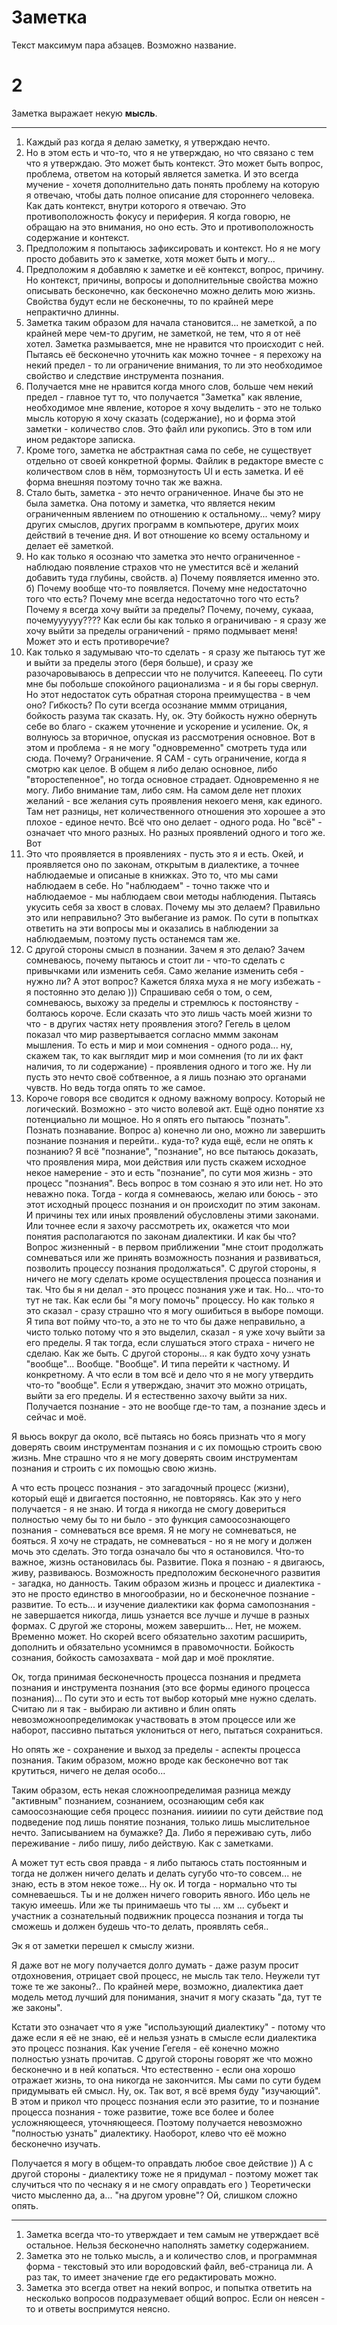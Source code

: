 # Заметка

Текст максимум пара абзацев. Возможно название.

# 2 

Заметка выражает некую **мысль**.

<!-- {"date":"2016-12-27T15:22:18.177Z","id":"5dcc6410-2deb-11e7-a02f-b3275fd3a74c","excerpt":"Текст максимум пара абзацев. Возможно название. # 2..."} -->

* * *

1. Каждый раз когда я делаю заметку, я утверждаю нечто. 
2. Но в этом есть и что-то, что я не утверждаю, но что связано с тем что я утверждаю. Это может быть контекст. Это может быть вопрос, проблема, ответом на который является заметка. И это всегда мучение - хочетя дополнительно дать понять проблему на которую я отвечаю, чтобы дать полное описание для стороннего человека. Как дать контекст, внутри которого я отвечаю. Это противоположность фокусу и периферия. Я когда говорю, не обращаю на это внимания, но оно есть. Это и противоположность содержание и контекст.
3. Предположим я попытаюсь зафиксировать и контекст. Но я не могу просто добавить это к заметке, хотя может быть и могу...
4. Предположим я добавляю к заметке и её контекст, вопрос, причину. Но контекст, причины, вопросы и дополнительные свойства можно описывать бесконечно, как бесконечно можно делить мою жизнь. Свойства будут если не бесконечны, то по крайней мере непрактично длинны. 
5. Заметка таким образом для начала становится... не заметкой, а по крайней мере чем-то другим, не заметкой, не тем, что я от неё хотел. Заметка размывается, мне не нравится что происходит с ней. Пытаясь её бесконечно уточнить как можно точнее - я перехожу на некий предел - то ли ограничение внимания, то ли это необходимое свойство и следствие инструмента познания. 
6. Получается мне не нравится когда много слов, больше чем некий предел - главное тут то, что получается "Заметка" как явление, необходимое мне явление, которое я хочу выделить - это не только мысль которую я хочу сказать (содержание), но и форма этой заметки - количество слов. Это файл или рукопись. Это в том или ином редакторе записка. 
7. Кроме того, заметка не абстрактная сама по себе, не существует отдельно от своей конкретной формы. Файлик в редакторе вместе с количеством слов в нём, тормознутость UI и есть заметка. И её форма внешняя поэтому точно так же важна.
8. Стало быть, заметка - это нечто ограниченное. Иначе бы это не была заметка. Она потому и заметка, что является неким ограниченным явлением по отношению к остальному... чему? миру других смыслов, других программ в компьютере, других моих действий в течение дня. И вот отношение ко всему остальному и делает её заметкой. 
9. Но как только я осознаю что заметка это нечто ограниченное - наблюдаю появление страхов что не уместится всё и желаний добавить туда глубины, свойств. а) Почему появляется именно это. б) Почему вообще что-то появляется. Почему мне недостаточно того что есть? Почему мне всегда недостаточно того что есть? Почему я всегда хочу выйти за пределы? Почему, почему, сукааа, почемуууууу???? Как если бы как только я ограничиваю - я сразу же хочу выйти за пределы ограничений - прямо подмывает меня! Может это и есть противоречие?
10. Как только я задумываю что-то сделать - я сразу же пытаюсь тут же и выйти за пределы этого (беря больше), и сразу же разочаровываюсь в депрессии что не получится. Капеееец. По сути мне бы побольше спокойного рационализма - и я бы горы свернул. Но этот недостаток суть обратная сторона преимущества - в чем оно? Гибкость? По сути всегда осознание мммм отрицания, бойкость разума так сказать. Ну, ок. Эту бойкость нужно обернуть себе во благо - скажем уточнение и ускорение и усиление. Ок, я волнуюсь за вторичное, опуская из рассмотрения основное. Вот в этом и проблема - я не могу "одновременно" смотреть туда или сюда. Почему? Ограничение. Я САМ - суть ограничение, когда я смотрю как целое. В общем я либо делаю основное, либо "второстепенное", но тогда основное страдает. Одновременно я не могу. Либо внимание там, либо сям. На самом деле нет плохих желаний - все желания суть проявления некоего меня, как единого. Там нет разницы, нет количественного отношения это хорошее а это плохое - единое нечто. Всё что оно делает - одного рода. Но "всё" - означает что много разных. Но разных проявлений одного и того же. Вот 
11. Это что проявляется в проявлениях - пусть это я и есть. Окей, и проявляется оно по законам, открытым в диалектике, а точнее наблюдаемые и описаные в книжках. Это то, что мы сами наблюдаем в себе. Но "наблюдаем" - точно также что и наблюдаемое - мы наблюдаем свои методы наблюдения. Пытаясь укусить себя за хвост в словах. Почему мы это делаем? Правильно это или неправильно? Это выбегание из рамок. По сути в попытках ответить на эти вопросы мы и оказались в наблюдении за наблюдаемым, поэтому пусть останемся там же.
12. С другой стороны смысл в познании. Зачем я это делаю? Зачем сомневаюсь, почему пытаюсь и стоит ли - что-то сделать с привычками или изменить себя. Само желание изменить себя - нужно ли? А этот вопрос? Кажется бляха муха я не могу избежать - я постоянно это делаю ))) Спрашиваю себя о том, о сем, сомневаюсь, выхожу за пределы и стремлюсь к постоянству - болтаюсь короче. Если сказать что это лишь часть моей жизни то что - в других частях нету проявления этого? Гегель в целом показал что мир развертывается согласно мммм законам мышления. То есть и мир и мои сомнения - одного рода... ну, скажем так, то как выглядит мир и мои сомнения (то ли их факт наличия, то ли содержание) - проявления одного и того же. Ну ли пусть это нечто своё собтвенное, а я лишь познаю это органами чувств. Но ведь тогда опять то же самое.
13. Короче говоря все сводится к одному важному вопросу. Который не логический. Возможно - это чисто волевой акт. Ещё одно понятие хз потенциально ли мощное. Но я опять его пытаюсь "познать". Познать познавание. Вопрос а) конечно ли оно, можно ли завершить познание познания и перейти.. куда-то? куда ещё, если не опять к познанию? Я всё "познание", "познание", но все пытаюсь доказать, что проявления мира, мои действия или пусть скажем исходное некое намерение - это и есть "познание", по сути моя жизнь - это процесс "познания". Весь вопрос в том сознаю я это или нет. Но это неважно пока. Тогда - когда я сомневаюсь, желаю или боюсь - это этот исходный процесс познания и он происходит по этим законам. И причины тех или иных проявлений обусловлены этими законами. Или точнее если я захочу рассмотреть их, окажется что мои понятия располагаются по законам диалектики. И как бы что? Вопрос жизненный - в первом приближении "мне стоит продолжать сомневаться или же принять возможность познания и развиваться, позволить процессу познания продолжаться". С другой стороны, я ничего не могу сделать кроме осуществления процесса познания и так. Что бы я ни делал - это процесс познания уже и так. Но... что-то тут не так. Как если бы "я могу помочь" процессу. Но как только я это сказал - сразу страшно что я могу ошибиться в выборе помощи. Я типа вот пойму что-то, а это не то что бы даже неправильно, а чисто только потому что я это выделил, сказал - я уже хочу выйти за его пределы. Я так тогда, если слушаться этого страха - ничего не сделаю. Как же быть. С другой стороны... я как будто хочу узнать "вообще"... Вообще. "Вообще". И типа перейти к частному. И конкретному. А что если в том всё и дело что я не могу утвердить что-то "вообще". Если я утверждаю, значит это можно отрицать, выйти за его пределы. И я естественно захочу выйти за них. Получается познание - это не вообще где-то там, а познание здесь и сейчас и моё.

Я вьюсь вокруг да около, всё пытаясь но боясь признать что я могу доверять своим инструментам познания и с их помощью строить свою жизнь. Мне страшно что я не могу доверять своим инструментам познания и строить с их помощью свою жизнь.

А что есть процесс познания - это загадочный процесс (жизни), который ещё и двигается постоянно, не повторяясь. Как это у него получается - я не знаю. И тогда я никогда не смогу довериться полностью чему бы то ни было - это функция самоосознающего познания - сомневаться все время. Я не могу не сомневаться, не бояться. Я хочу не страдать, не сомневаться - но я не могу и должен мочь это сделать. Это тогда означало бы что я остановился. Что-то важное, жизнь остановилась бы. Развитие. Пока я познаю - я двигаюсь, живу, развиваюсь. Возможность предположим бесконечного развития - загадка, но данность. Таким образом жизнь и процесс и диалектика - это не просто единство в многообразии, но и бесконечное познание - развитие. То есть... и изучение диалектики как форма самопознания - не завершается никогда, лишь узнается все лучше и лучше в разных формах. С другой же стороны, можем завершить... Нет, не можем. Временно может. Но скорей всего обязательно захотим расширить, дополнить и обязательно усомнимся в правомочности. Бойкость сознания, бойкость самозахвата - мой дар и моё проклятие.

Ок, тогда принимая бесконечность процесса познания и предмета познания и инструмента познания (это все формы единого процесса познания)... По сути это и есть тот выбор который мне нужно сделать. Считаю ли я так - выбираю ли активно и блин опять невозможноопределимокак участвовать в этом процессе или же наборот, пассивно пытаться уклониться от него, пытаться сохраниться.

Но опять же - сохранение и выход за пределы - аспекты процесса познания. Таким образом, можно вроде как бесконечно вот так крутиться, ничего не делая особо...

Таким образом, есть некая сложноопределимая разница между "активным" познанием, сознанием, осознающим себя как самоосознающие себя процесс познания. ииииии по сути действие под подведение под лишь понятие познания, только лишь мыслительное нечто. Записыванием на бумажке? Да. Либо я переживаю суть, либо переживание - либо пишу, либо действую. Как с заметками.

А может тут есть своя правда - я либо пытаюсь стать постоянным и тогда не должен ничего делать и делать сугубо что-то совсем... не знаю, есть в этом некое тоже... Ну ок. И тогда - нормально что ты сомневаешься. Ты и не должен ничего говорить явного. Ибо цель не такую имеешь. Или же ты принимаешь что ты ... хм ... субьект и участник а сознательный подвижник процесса познания и тогда ты сможешь и должен будешь что-то делать, проявлять себя..

Эк я от заметки перешел к смыслу жизни. 

Я даже вот не могу получается долго думать - даже разум просит отдохновения, отрицает свой процесс, не мысль так тело. Неужели тут тоже те же законы?.. По крайней мере, возможно, диалектика дает модель метод лучший для понимания, значит я могу сказать "да, тут те же законы". 

Кстати это означает что я уже "использующий диалектику" - потому что даже если я её не знаю, её и нельзя узнать в смысле если диалектика это процесс познания. Как учение Гегеля - её конечно можно полностью узнать прочитав. С другой стороны говорят же что можно бесконечно и в ней копаться. Что естественно - если она хорошо отражает жизнь, то она никогда не закончится. Мы сами по сути будем придумывать ей смысл. Ну, ок. Так вот, я всё время буду "изучающий". В этом и прикол что процесс познания если это разитие, то и познание процесса познания - тоже развитие, тоже все более и более усложняющееся, уточняющееся. Поэтому получается невозможно "полностью узнать" диалектику. Наоборот, клево что её можно бесконечно изучать.

Получается я могу в общем-то оправдать любое свое действие )) А с другой стороны - диалектику тоже не я придумал - поэтому может так случиться что по чеснаку я и не смогу оправдать его ) Теоретически чисто мысленно да, а... "на другом уровне"? Ой, слишком сложно опять.

<!-- {"date":"2016-12-06T15:26:10.498Z","id":"68dc4500-2deb-11e7-a02f-b3275fd3a74c","excerpt":"1. Каждый раз когда я делаю заметку, я утверждаю..."} -->

* * *

1. Заметка всегда что-то утверждает и тем самым не утверждает всё остальное. Нельзя бесконечно наполнять заметку содержанием.
2. Заметка это не только мысль, а и количество слов, и программная форма - текстовый это или вородовский файл,  веб-страница ли. А раз так, то имеет значение где его редактировать можно.
3. Заметка это всегда ответ на некий вопрос, и попытка ответить на несколько вопросов подразумевает общий вопрос. Если он неясен - то и ответы воспримутся неясно.

<!-- {"date":"2016-12-12T15:21:49.112Z","id":"686e8f10-2deb-11e7-a02f-b3275fd3a74c","excerpt":"1. Заметка всегда что-то утверждает и тем самым не..."} -->